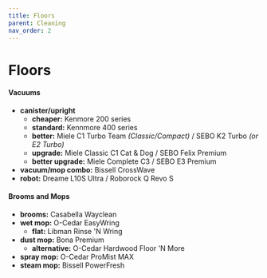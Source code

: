 ```yaml
---
title: Floors
parent: Cleaning
nav_order: 2
---
```

# Floors

#### Vacuums

- **canister/upright** 
	- **cheaper:** Kenmore 200 series
	- **standard:** Kennmore 400 series
	- **better:** Miele C1 Turbo Team *(Classic/Compact)* / SEBO K2 Turbo *(or E2 Turbo)*
	- **upgrade:** Miele Classic C1 Cat & Dog / SEBO Felix Premium
	- **better upgrade:** Miele Complete C3 / SEBO E3 Premium
- **vacuum/mop combo:** Bissell CrossWave
- **robot:** Dreame L10S Ultra / Roborock Q Revo S

#### Brooms and Mops
 
- **brooms:** Casabella Wayclean
- **wet mop:** O-Cedar EasyWring
	- **flat:** Libman Rinse 'N Wring
- **dust mop:** Bona Premium
	- **alternative:** O-Cedar Hardwood Floor 'N More
- **spray mop:** O-Cedar ProMist MAX
- **steam mop:** Bissell PowerFresh 
